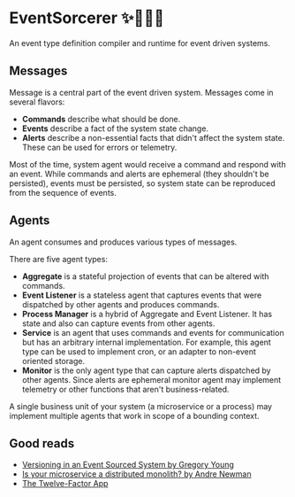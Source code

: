 # EventSorcerer ✨🧙🏿‍♂️

An event type definition compiler and runtime for event driven systems.

## Messages

Message is a central part of the event driven system. Messages come in several flavors:

- **Commands** describe what should be done.
- **Events** describe a fact of the system state change.
- **Alerts** describe a non-essential facts that didn't affect the system state. These can be used for errors or
  telemetry.

Most of the time, system agent would receive a command and respond with an event. While commands and alerts are
ephemeral (they shouldn't be persisted), events must be persisted, so system state can be reproduced from the sequence
of events.

## Agents

An agent consumes and produces various types of messages.

There are five agent types:

- **Aggregate** is a stateful projection of events that can be altered with commands.
- **Event Listener** is a stateless agent that captures events that were dispatched by other agents and produces
  commands.
- **Process Manager** is a hybrid of Aggregate and Event Listener. It has state and also can capture events from other
  agents.
- **Service** is an agent that uses commands and events for communication but has an arbitrary internal implementation.
  For example, this agent type can be used to implement cron, or an adapter to non-event oriented storage.
- **Monitor** is the only agent type that can capture alerts dispatched by other agents. Since alerts are ephemeral
  monitor agent may implement telemetry or other functions that aren't business-related.

A single business unit of your system (a microservice or a process) may implement multiple agents that work in scope of
a bounding context.

## Good reads

- [Versioning in an Event Sourced System by Gregory Young](https://leanpub.com/esversioning/read)
- [Is your microservice a distributed monolith? by Andre Newman](https://www.gremlin.com/blog/is-your-microservice-a-distributed-monolith/)
- [The Twelve-Factor App](https://12factor.net/)
